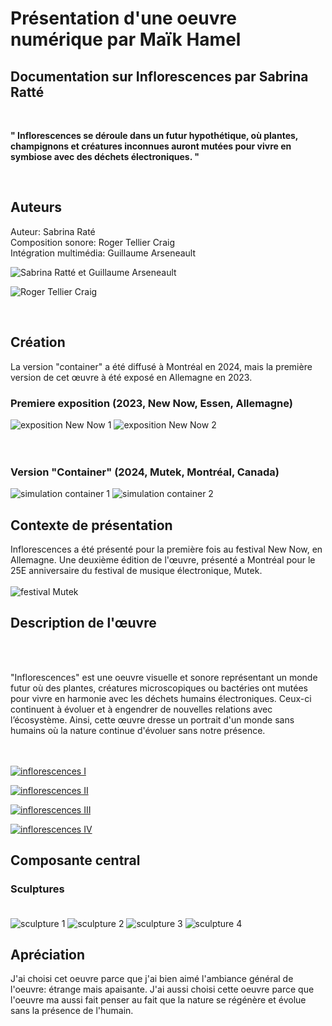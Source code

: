 




# Présentation d'une oeuvre numérique par Maïk Hamel



## Documentation sur Inflorescences par Sabrina Ratté


</br>

**" Inflorescences se déroule dans un futur hypothétique, où plantes, champignons et créatures inconnues auront mutées pour vivre en symbiose avec des déchets électroniques. "** 

</br>


## Auteurs

Auteur: Sabrina Raté </br>
Composition sonore: Roger Tellier Craig </br>
Intégration multimédia: Guillaume Arseneault </br>


![Sabrina Ratté et Guillaume Arseneault](https://github.com/user-attachments/assets/04d679a2-3284-4a76-9763-c72797a5e1bb)

![Roger Tellier Craig](https://github.com/user-attachments/assets/192584fd-b7ae-414c-bdac-0f1285818093)



</br>



## Création

La version "container" a été diffusé à Montréal en 2024, mais la première version de cet œuvre à été exposé en Allemagne en 2023. 

### Premiere exposition (2023, New Now, Essen, Allemagne) </br>
![exposition New Now 1](https://_inflorescence.gitlab.io/mutek2024/annexes/venues/media/Zollverein_3.jpeg)
![exposition New Now 2](https://_inflorescence.gitlab.io/mutek2024/annexes/venues/media/Zollverein_2.jpeg)
</br>
</br>
</br>
### Version "Container" (2024, Mutek, Montréal, Canada)
![simulation container 1](https://_inflorescence.gitlab.io/mutek2024/simulation/Sabrina_Ratt%C3%A9_simulation_20240627_1.jpg)
![simulation container 2](https://_inflorescence.gitlab.io/mutek2024/simulation/Sabrina_Ratt%C3%A9_simulation_20240627_3.jpg)




## Contexte de présentation


Inflorescences a été présenté pour la première fois au festival New Now, en Allemagne. Une deuxième édition de l'œuvre, présenté a Montréal pour le 25E anniversaire du festival de musique électronique, Mutek. </br> </br>
![festival Mutek](https://medias.mutek.org/montreal/_1200x630_crop_center-center_82_none/ThumbnailORG.png?mtime=1710174308)





## Description de l'œuvre

</br></br>

"Inflorescences" est une oeuvre visuelle et sonore représentant un monde futur où des plantes, créatures microscopiques ou bactéries ont mutées pour vivre en harmonie avec les déchets humains électroniques. Ceux-ci continuent à évoluer et à engendrer de nouvelles relations avec l’écosystème. Ainsi, cette œuvre dresse un portrait d'un monde sans humains où la nature continue d'évoluer sans notre présence. </br></br></br>

[![inflorescences I](https://github.com/user-attachments/assets/48c740b9-fe92-4b04-8749-5798e763c75f)](https://vimeo.com/828618807)

[![inflorescences II](https://github.com/user-attachments/assets/e323f575-3b1f-4e02-9a92-c162983372ee)](https://vimeo.com/828623846)


[![inflorescences III](https://github.com/user-attachments/assets/e1161727-0736-426d-85a4-b9ab67192b28)](https://vimeo.com/828629317)


[![inflorescences IV](https://github.com/user-attachments/assets/93fa72d8-78e8-411e-96a2-5bade7cb3313)](https://vimeo.com/833466964)





## Composante central

### Sculptures </br> </br>
![sculpture 1](https://_inflorescence.gitlab.io/mutek2024/annexes/venues/media/sculpture_1_crt_television.jpeg)
![sculpture 2](https://_inflorescence.gitlab.io/mutek2024/annexes/venues/media/sculpture_2_amplifier.jpeg)
![sculpture 3](https://_inflorescence.gitlab.io/mutek2024/annexes/venues/media/sculpture_3_computer.jpeg)
![sculpture 4](https://_inflorescence.gitlab.io/mutek2024/annexes/venues/media/sculpture_4_vcr.jpeg)

## Apréciation

J'ai choisi cet oeuvre parce que j'ai bien aimé l'ambiance général de l'oeuvre: étrange mais apaisante. J'ai aussi choisi cette oeuvre parce que l'oeuvre ma aussi fait penser au fait que la nature se régénère et évolue sans la présence de l'humain. 



